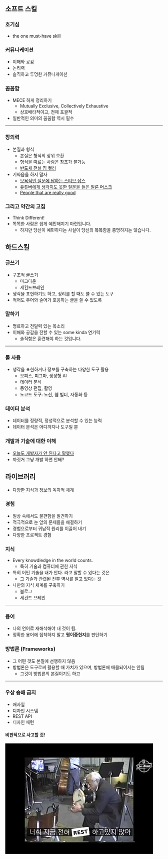 ## 소프트 스킬

### 호기심

- the one must-have skill

### 커뮤니케이션

- 이해와 공감
- 논리력
- 솔직하고 투명한 커뮤니케이션

### 꼼꼼함

- MECE 하게 정리하기
	- Mutually Exclusive, Collectively Exhaustive
	- 상호배타적이고, 전체 포괄적
- 일반적인 의미의 꼼꼼함 역시 필수

***

### 창의력

- 본질과 형식
	- 본질은 형식의 상위 호환
	- 형식을 따르는 사람은 창조가 불가능
	- [반도체 전설 짐 켈러](https://www.youtube.com/watch?v=iwXr1IRaqWA)
- 기싸움을 하지 말자
	- [모욕적인 질문에 답하는 스티브 잡스](https://www.youtube.com/watch?v=Ew53EGl0rXo)
	- [유튜버에게 생각지도 못한 질문을 들은 일론 머스크](https://www.youtube.com/watch?v=WY73exaVpyw)
	- [People that are really good](https://www.youtube.com/watch?v=tkHvxLwLx3M)

### 그리고 약간의 고집

- Think Different!
- 똑똑한 사람은 쉽게 예민해지기 마련입니다.
	- 하지만 당신이 예민하다는 사실이 당신의 똑똑함을 증명하지는 않습니다.

## 하드스킬

### 글쓰기

- 구조적 글쓰기
	- 마크다운
	- 세컨드브레인
- 생각을 표현하기도 하고, 정리를 할 때도 쓸 수 있는 도구
- 적어도 주어와 술어가 호응하는 글을 쓸 수 있도록

### 말하기

- 명료하고 전달력 있는 목소리
- 이해와 공감을 전할 수 있는 some kinda 연기력
	- 솔직함은 훈련해야 하는 것입니다.

***

### 툴 사용

- 생각을 표현하거나 정보를 구축하는 다양한 도구 활용
	- 오피스, 피그마, 생성형 AI
	- 데이터 분석
	- 동영상 편집, 촬영
	- 노코드 도구: 노션, 웹 빌더, 자동화 등

### 데이터 분석

- 데이터를 정량적, 정성적으로 분석할 수 있는 능력
- 데이터 분석은 어디까지나 도구일 뿐

### 개발과 기술에 대한 이해

- [오늘도 개발자가 안 된다고 말했다](https://www.yes24.com/Product/Goods/97919905)
- 까짓거 그냥 개발 하면 안돼?

## 라이브러리

- 다양한 지식과 정보의 독자적 체계

### 경험

- 일상 속에서도 불편함을 발견하기
- 적극적으로 눈 앞의 문제들을 해결하기
- 경험으로부터 귀납적 원리를 이끌어 내기
- 다양한 프로젝트 경험

### 지식

- Every knowdledge in the world counts.
	- 특히 기술과 컴퓨터에 관한 지식
- 특히 어떤 기술을 내가 안다. 라고 말할 수 있다는 것은
	- 그 기술과 관련된 전후 역사를 알고 있다는 것
- 나만의 지식 체계를 구축하기
	- 블로그
	- 세컨드 브레인

***

### 용어

- 나의 언어로 재해석해야 내 것이 됨.
- 정확한 용어에 집착하지 말고 **뭣이중헌지**를 판단하기

### 방법론 (Frameworks)

- 그 어떤 것도 본질에 선행하지 않음
- 방법론은 도구로써 활용할 때 가치가 있으며, 방법론에 매몰되어서는 안됨
	- 그것이 방법론의 본질이기도 하고

---

### 우상 숭배 금지

- 애자일
- 디자인 시스템
- REST API
- 디자인 패턴

#### 비판적으로 사고할 것!

![](attachments/rest.png)
